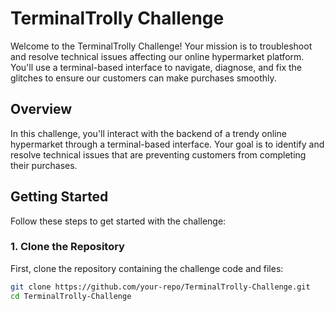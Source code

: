 # TerminalTrolly Challenge

Welcome to the TerminalTrolly Challenge! Your mission is to troubleshoot and resolve technical issues affecting our online hypermarket platform. You'll use a terminal-based interface to navigate, diagnose, and fix the glitches to ensure our customers can make purchases smoothly.

## Overview

In this challenge, you'll interact with the backend of a trendy online hypermarket through a terminal-based interface. Your goal is to identify and resolve technical issues that are preventing customers from completing their purchases.

## Getting Started

Follow these steps to get started with the challenge:

### 1. Clone the Repository

First, clone the repository containing the challenge code and files:

```bash
git clone https://github.com/your-repo/TerminalTrolly-Challenge.git
cd TerminalTrolly-Challenge

